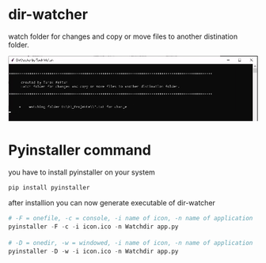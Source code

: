 # dir-watcher
watch folder for changes and copy or move files to another distination folder.

![Alt text](/Screenshot.png?raw=true "Screenshot")

# Pyinstaller command
you have to install pyinstaller on your system

```python
pip install pyinstaller
```
after installion you can now generate executable of dir-watcher
```python
# -F = onefile, -c = console, -i name of icon, -n name of application
pyinstaller -F -c -i icon.ico -n Watchdir app.py 

# -D = onedir, -w = windowed, -i name of icon, -n name of application
pyinstaller -D -w -i icon.ico -n Watchdir app.py 
```
